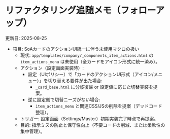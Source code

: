 # リファクタリング追随メモ（フォローアップ）

更新日: 2025-08-25

- 項目: SoAカードのアクションUI統一に伴う未使用マクロの扱い
  - 現状: `app/templates/company/_components_item_actions.html` の `item_actions_menu` は未使用（全カードをアイコン形式に統一済み）。
  - アクション（設定画面実装時）:
    - 設定（UIポリシー）で「カードのアクションUI形式（アイコン/メニュー）」を切り替える要件が出た場合:
      - `_card_base.html` に分岐復帰 or 設定値に応じた切替実装を提案。
    - 逆に設定側で切替ニーズがない場合:
      - `item_actions_menu` と関連CSS/JSの削除を提案（デッドコード整理）。
  - トリガー: 設定画面（Settings/Master）初期実装完了時点で再提案。
  - 目的: 指示ミスの防止と保守性向上（不要コードの削減、または柔軟性の集中管理）。

